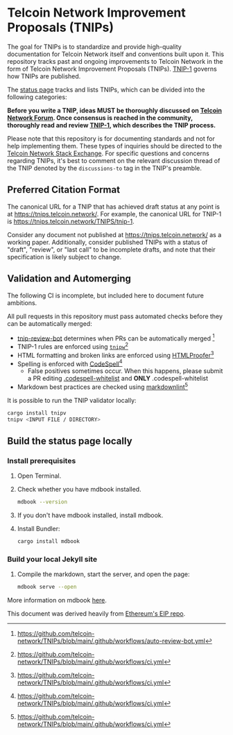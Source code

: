 # Telcoin Network Improvement Proposals (TNIPs)

The goal for TNIPs is to standardize and provide high-quality documentation for Telcoin Network itself and conventions built upon it. This repository tracks past and ongoing improvements to Telcoin Network in the form of Telcoin Network Improvement Proposals (TNIPs). [TNIP-1](https://tnips.telcoin.network/TNIPS/tnip-1) governs how TNIPs are published.

The [status page](https://tnips.telcoin.network/) tracks and lists TNIPs, which can be divided into the following categories:

**Before you write a TNIP, ideas MUST be thoroughly discussed on [Telcoin Network Forum](https://forum.telcoin.org/). Once consensus is reached in the community, thoroughly read and review [TNIP-1](https://tnips.telcoin.network/TNIPS/tnip-1), which describes the TNIP process.**

Please note that this repository is for documenting standards and not for help implementing them. These types of inquiries should be directed to the [Telcoin Network Stack Exchange](https://telcoin-network.stackexchange.com). For specific questions and concerns regarding TNIPs, it's best to comment on the relevant discussion thread of the TNIP denoted by the `discussions-to` tag in the TNIP's preamble.

## Preferred Citation Format

The canonical URL for a TNIP that has achieved draft status at any point is at <https://tnips.telcoin.network/>. For example, the canonical URL for TNIP-1 is <https://tnips.telcoin.network/TNIPS/tnip-1>.

Consider any document not published at <https://tnips.telcoin.network/> as a working paper. Additionally, consider published TNIPs with a status of "draft", "review", or "last call" to be incomplete drafts, and note that their specification is likely subject to change.

## Validation and Automerging

The following CI is incomplete, but included here to document future ambitions.

All pull requests in this repository must pass automated checks before they can be automatically merged:

- [tnip-review-bot](https://github.com/telcoin-association/tnip-review-bot/) determines when PRs can be automatically merged [^1]
- TNIP-1 rules are enforced using [`tnipw`](https://github.com/telcoin-network/tnipw)[^2]
- HTML formatting and broken links are enforced using [HTMLProofer](https://github.com/gjtorikian/html-proofer)[^2]
- Spelling is enforced with [CodeSpell](https://github.com/codespell-project/codespell)[^2]
  - False positives sometimes occur. When this happens, please submit a PR editing [.codespell-whitelist](https://github.com/telcoin-association/TNIPs/blob/main/config/.codespell-whitelist) and **ONLY** .codespell-whitelist
- Markdown best practices are checked using [markdownlint](https://github.com/DavidAnson/markdownlint)[^2]

[^1]: https://github.com/telcoin-network/TNIPs/blob/main/.github/workflows/auto-review-bot.yml
[^2]: https://github.com/telcoin-network/TNIPs/blob/main/.github/workflows/ci.yml

It is possible to run the TNIP validator locally:

```sh
cargo install tnipv
tnipv <INPUT FILE / DIRECTORY>
```

## Build the status page locally

### Install prerequisites

1. Open Terminal.

2. Check whether you have mdbook installed.

   ```sh
   mdbook --version
   ```

3. If you don't have mdbook installed, install mdbook.

4. Install Bundler:

   ```sh
   cargo install mdbook
   ```

### Build your local Jekyll site

1. Compile the markdown, start the server, and open the page:

   ```sh
   mdbook serve --open
   ```

More information on mdbook [here](https://rust-lang.github.io/mdBook/index.html).

This document was derived heavily from [Ethereum's EIP repo](https://github.com/ethereum/EIPs).
